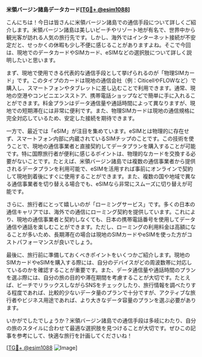 **米領バージン諸島データカード[[TG💪+ @esim1088](https://t.me/s/esim1088)]**

こんにちは！今日は皆さんに米領バージン諸島での通信手段について詳しくご紹介します。米領バージン諸島は美しいビーチやリゾート地が有名で、世界中から観光客が訪れる人気の旅行先です。しかし、海外ではインターネット接続が不安定だと、せっかくの休暇も少し不便に感じることがありますよね。そこで今回は、現地でのデータカードやSIMカード、eSIMなどの選択肢について詳しく説明したいと思います。

まず、現地で使用できる代表的な通信手段として挙げられるのが「物理SIMカード」です。このタイプのカードは現地の通信会社（例：CiticellやFLOWなど）で購入し、スマートフォンやタブレットに差し込むことで利用できます。通常、現地の空港やコンビニエンスストア、携帯電話ショップなどで簡単に手に入れることができます。料金プランはデータ通信量や通話時間によって異なりますが、現地での短期滞在には非常に便利です。また、物理SIMカードは現地の通信規格に完全対応しているため、安定した接続を期待できます。

一方で、最近では「eSIM」が注目を集めています。eSIMとは物理的に存在せず、スマートフォン内部に内蔵されているSIMチップのことです。この技術を使うことで、現地の通信事業者と直接契約してデータプランを購入することが可能です。特に国際旅行者が便利に感じるポイントは、物理的なカードを交換する必要がないことです。たとえば、米領バージン諸島では複数の通信事業者から提供されるデータプランを利用可能で、eSIMを活用すれば事前にオンラインで契約して現地到着後にすぐに使用することができます。また、複数の国や地域で異なる通信事業者を切り替える場合でも、eSIMなら非常にスムーズに切り替えが可能です。

さらに、旅行者にとって嬉しいのが「ローミングサービス」です。多くの日本の通信キャリアでは、海外での通信にローミング契約を提供しています。これにより、現地の通信事業者と契約しなくても、日本の携帯電話番号を使用してデータ通信や通話を楽しむことができます。ただし、ローミングの利用料金は高額になることが多いため、長期滞在の場合は現地のSIMカードやeSIMを使った方がコストパフォーマンスが良いでしょう。

最後に、旅行前に準備しておくべきポイントをいくつかご紹介します。現地のSIMカードやeSIMを購入する際には、自分のデバイスがどの周波数帯に対応しているのかを確認することが重要です。また、データ通信量や通話時間のプランを選ぶ際には、自分の旅の目的や滞在期間を考慮することが大切です。たとえば、ビーチでリラックスしながらSNSをチェックしたり、旅行情報を調べたりする程度であれば、比較的少ないデータ量のプランで十分ですが、アクティブな旅行者やビジネス用途であれば、より大きなデータ容量のプランを選ぶ必要があります。

いかがでしたでしょうか？米領バージン諸島での通信手段は多岐にわたり、自分の旅のスタイルに合わせて最適な選択肢を見つけることが大切です。ぜひこの記事を参考にして、快適な旅行を計画してくださいね！

[[TG💪+ @esim1088](https://t.me/s/esim1088) ![Image](https://i.postimg.cc/Y0z9fWf4/image.png)]